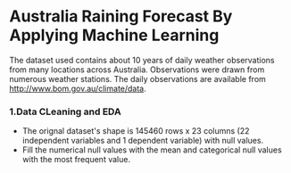 # Australia Raining Forecast By Applying Machine Learning

The dataset used contains about 10 years of daily weather observations from many locations across Australia.
Observations were drawn from numerous weather stations. The daily observations are available from http://www.bom.gov.au/climate/data.

### 1.Data CLeaning and EDA
* The orignal dataset's shape is 145460 rows x 23 columns (22 independent variables and 1 dependent variable) with null values.
* Fill the numerical null values with the mean and categorical null values with the most frequent value.
